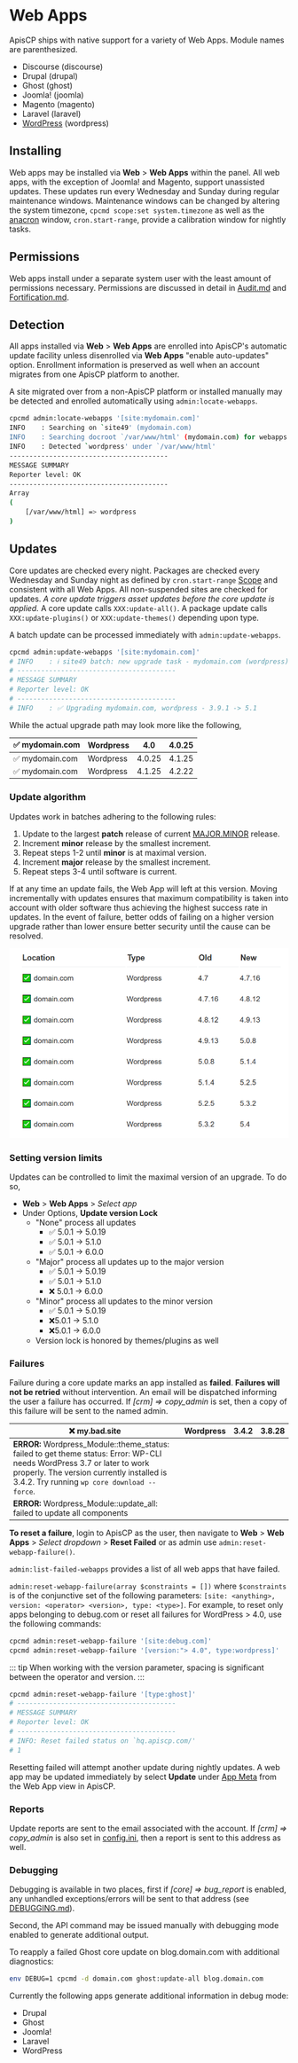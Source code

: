 # Web Apps

ApisCP ships with native support for a variety of Web Apps. Module names are parenthesized.

- Discourse (discourse)
- Drupal (drupal)
- Ghost (ghost)
- Joomla! (joomla)
- Magento (magento)
- Laravel (laravel)
- [WordPress](webapps/WordPress.md) (wordpress)

## Installing

Web apps may be installed via **Web** > **Web Apps** within the panel. All web apps, with the exception of Joomla! and Magento, support unassisted updates. These updates run every Wednesday and Sunday during regular maintenance windows. Maintenance windows can be changed by altering the system timezone, `cpcmd scope:set system.timezone` as well as the [anacron](https://linux.die.net/man/8/anacron) window, `cron.start-range`, provide a calibration window for nightly tasks.

## Permissions

Web apps install under a separate system user with the least amount of permissions necessary. Permissions are discussed in detail in [Audit.md](Audit.md) and [Fortification.md](Fortification.md).

## Detection

All apps installed via **Web** > **Web Apps** are enrolled into ApisCP's automatic update facility unless disenrolled via **Web Apps** "enable auto-updates" option. Enrollment information is preserved as well when an account migrates from one ApisCP platform to another.

A site migrated over from a non-ApisCP platform or installed manually may be detected and enrolled automatically using `admin:locate-webapps`.

```bash
cpcmd admin:locate-webapps '[site:mydomain.com]'
INFO    : Searching on `site49' (mydomain.com)
INFO    : Searching docroot `/var/www/html' (mydomain.com) for webapps
INFO    : Detected `wordpress' under `/var/www/html'
----------------------------------------
MESSAGE SUMMARY
Reporter level: OK
----------------------------------------
Array
(
    [/var/www/html] => wordpress
)
```

## Updates

Core updates are checked every night. Packages are checked every Wednesday and Sunday night as defined by `cron.start-range` [Scope](Scopes.md) and consistent with all Web Apps. All non-suspended sites are checked for updates. *A core update triggers asset updates before the core update is applied.* A core update calls `XXX:update-all()`. A package update calls `XXX:update-plugins()` or `XXX:update-themes()` depending upon type.

A batch update can be processed immediately with `admin:update-webapps`.

```bash
cpcmd admin:update-webapps '[site:mydomain.com]'
# INFO    : ℹ️ site49 batch: new upgrade task - mydomain.com (wordpress)  3.9.1 -> 5.1
# ----------------------------------------
# MESSAGE SUMMARY
# Reporter level: OK
# ----------------------------------------
# INFO    : ✅ Upgrading mydomain.com, wordpress - 3.9.1 -> 5.1
```

While the actual upgrade path may look more like the following,

| ✅ mydomain.com | Wordpress | 4.0    | 4.0.25 |
| -------------- | --------- | ------ | ------ |
| ✅ mydomain.com | Wordpress | 4.0.25 | 4.1.25 |
| ✅ mydomain.com | Wordpress | 4.1.25 | 4.2.22 |

### Update algorithm

Updates work in batches adhering to the following rules:

1. Update to the largest **patch** release of current [MAJOR.MINOR](https://semver.org/) release.
2. Increment **minor** release by the smallest increment.
3. Repeat steps 1-2 until **minor** is at maximal version.
4. Increment **major** release by the smallest increment.
5. Repeat steps 3-4 until software is current.

If at any time an update fails, the Web App will left at this version. Moving incrementally with updates ensures that maximum compatibility is taken into account with older software thus achieving the highest success rate in updates. In the event of failure, better odds of failing on a higher version upgrade rather than lower ensure better security until the cause can be resolved.

![Web Apps update strategy](./webapps/images/webapps-update-strategy.png)

### Setting version limits

Updates can be controlled to limit the maximal version of an upgrade. To do so,

* **Web** > **Web Apps** > *Select app*
* Under Options, **Update version Lock**
  * "None" process all updates
    * ✅ 5.0.1 -> 5.0.19
    * ✅ 5.0.1 -> 5.1.0
    * ✅ 5.0.1 -> 6.0.0
  * "Major" process all updates up to the major version
    * ✅ 5.0.1 -> 5.0.19
    * ✅ 5.0.1 -> 5.1.0
    * ❌ 5.0.1 -> 6.0.0
  * "Minor" process all updates to the minor version
    * ✅ 5.0.1 -> 5.0.19
    * ❌5.0.1 -> 5.1.0
    * ❌5.0.1 -> 6.0.0
  * Version lock is honored by themes/plugins as well

### Failures

Failure during a core update marks an app installed as **failed**. **Failures will not be retried** without intervention. An email will be dispatched informing the user a failure has occurred. If *[crm] => copy_admin* is set, then a copy of this failure will be sent to the named admin.

| ❌ my.bad.site                                                | Wordpress | 3.4.2 | 3.8.28 |
| ------------------------------------------------------------ | --------- | ----- | ------ |
| **ERROR:**  Wordpress_Module::theme_status: failed to get theme status: Error:  WP-CLI needs WordPress 3.7 or later to work properly. The version  currently installed is 3.4.2. Try running `wp core download --force`. |           |       |        |
| **ERROR:** Wordpress_Module::update_all: failed to update all components |           |       |        |

**To reset a failure**, login to ApisCP as the user, then navigate to **Web** > **Web Apps** > *Select dropdown* > **Reset Failed** or as admin use `admin:reset-webapp-failure()`.

`admin:list-failed-webapps` provides a list of all web apps that have failed.

`admin:reset-webapp-failure(array $constraints = [])` where `$constraints` is of the conjunctive set of the following parameters: `[site: <anything>, version: <operator> <version>, type: <type>]`.  For example, to reset only apps belonging to debug.com or reset all failures for WordPress > 4.0, use the following commands:

```bash
cpcmd admin:reset-webapp-failure '[site:debug.com]'
cpcmd admin:reset-webapp-failure '[version:"> 4.0", type:wordpress]'
```

::: tip
When working with the version parameter, spacing is significant between the operator and version.
:::

```bash
cpcmd admin:reset-webapp-failure '[type:ghost]'
# ----------------------------------------
# MESSAGE SUMMARY
# Reporter level: OK
# ----------------------------------------
# INFO: Reset failed status on `hq.apiscp.com/'
# 1
```

Resetting failed will attempt another update during nightly updates. A web app may be updated immediately by select **Update** under <u>App Meta</u> from the Web App view in ApisCP.

### Reports

Update reports are sent to the email associated with the account. If *[crm] => copy_admin* is also set in [config.ini](Tuneables.md), then a report is sent to this address as well. 

### Debugging

Debugging is available in two places, first if *[core] => bug_report* is enabled, any unhandled exceptions/errors will be sent to that address (see [DEBUGGING.md](../DEBUGGING.md)).

Second, the API command may be issued manually with debugging mode enabled to generate additional output.

To reapply a failed Ghost core update on blog.domain.com with additional diagnostics:

```bash
env DEBUG=1 cpcmd -d domain.com ghost:update-all blog.domain.com
```

Currently the following apps generate additional information in debug mode:

- Drupal
- Ghost
- Joomla!
- Laravel
- WordPress